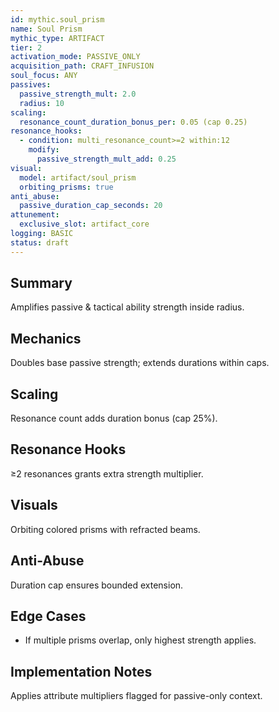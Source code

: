 ```yaml
---
id: mythic.soul_prism
name: Soul Prism
mythic_type: ARTIFACT
tier: 2
activation_mode: PASSIVE_ONLY
acquisition_path: CRAFT_INFUSION
soul_focus: ANY
passives:
  passive_strength_mult: 2.0
  radius: 10
scaling:
  resonance_count_duration_bonus_per: 0.05 (cap 0.25)
resonance_hooks:
  - condition: multi_resonance_count>=2 within:12
    modify:
      passive_strength_mult_add: 0.25
visual:
  model: artifact/soul_prism
  orbiting_prisms: true
anti_abuse:
  passive_duration_cap_seconds: 20
attunement:
  exclusive_slot: artifact_core
logging: BASIC
status: draft
---
```

## Summary
Amplifies passive & tactical ability strength inside radius.

## Mechanics
Doubles base passive strength; extends durations within caps.

## Scaling
Resonance count adds duration bonus (cap 25%).

## Resonance Hooks
≥2 resonances grants extra strength multiplier.

## Visuals
Orbiting colored prisms with refracted beams.

## Anti-Abuse
Duration cap ensures bounded extension.

## Edge Cases
* If multiple prisms overlap, only highest strength applies.

## Implementation Notes
Applies attribute multipliers flagged for passive-only context.
